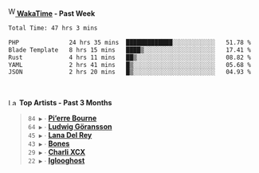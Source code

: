 <img src="https://github.com/dxnter/dxnter/assets/17434202/67b21fa4-d36d-46f9-9dec-f23d976b00ef" alt="WakaTime Logo" width="14" height="18"/><a href="https://wakatime.com/@dxnter" target="_blank"><strong> WakaTime</strong></a><strong> - Past Week</strong>

<!--START_SECTION:waka-->

```txt
Total Time: 47 hrs 3 mins

PHP              24 hrs 35 mins  █████████████░░░░░░░░░░░░   51.78 %
Blade Template   8 hrs 15 mins   ████▒░░░░░░░░░░░░░░░░░░░░   17.41 %
Rust             4 hrs 11 mins   ██▒░░░░░░░░░░░░░░░░░░░░░░   08.82 %
YAML             2 hrs 41 mins   █▒░░░░░░░░░░░░░░░░░░░░░░░   05.68 %
JSON             2 hrs 20 mins   █▒░░░░░░░░░░░░░░░░░░░░░░░   04.93 %
```

<!--END_SECTION:waka-->

<br/>

<!--START_LASTFM_ARTISTS:{"period": "3month", "rows": 6}-->
<a href="https://last.fm" target="_blank"><img src="https://user-images.githubusercontent.com/17434202/215290617-e793598d-d7c9-428f-9975-156db1ba89cc.svg" alt="Last.fm Logo" width="18" height="13"/></a> **Top Artists - Past 3 Months**

> `84 ▶️` ∙ **[Pi’erre Bourne](https://www.last.fm/music/Pi%E2%80%99erre+Bourne)**<br/>
> `64 ▶️` ∙ **[Ludwig Göransson](https://www.last.fm/music/Ludwig+G%C3%B6ransson)**<br/>
> `45 ▶️` ∙ **[Lana Del Rey](https://www.last.fm/music/Lana+Del+Rey)**<br/>
> `43 ▶️` ∙ **[Bones](https://www.last.fm/music/Bones)**<br/>
> `29 ▶️` ∙ **[Charli XCX](https://www.last.fm/music/Charli+XCX)**<br/>
> `22 ▶️` ∙ **[Iglooghost](https://www.last.fm/music/Iglooghost)**<br/>
<!--END_LASTFM_ARTISTS-->

